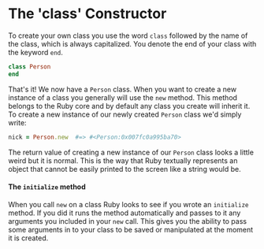 # The 'class' Constructor

To create your own class you use the word `class` followed by the name of the class, which is always capitalized. You denote the end of your class with the keyword `end`.

```ruby
class Person
end
```

That's it! We now have a `Person` class. When you want to create a new instance of a class you generally will use the `new` method. This method belongs to the Ruby core and by default any class you create will inherit it. To create a new instance of our newly created `Person` class we'd simply write:

```ruby
nick = Person.new  #=> #<Person:0x007fc0a995ba70>
```

The return value of creating a new instance of our `Person` class looks a little weird but it is normal. This is the way that Ruby textually represents an object that cannot be easily printed to the screen like a string would be.

#### The `initialize` method

When you call `new` on a class Ruby looks to see if you wrote an `initialize` method. If you did it runs the method automatically and passes to it any arguments you included in your `new` call. This gives you the ability to pass some arguments in to your class to be saved or manipulated at the moment it is created.
